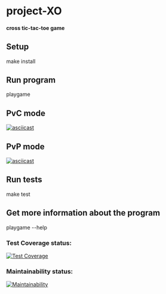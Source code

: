 # project-XO

#### cross tic-tac-toe game

## Setup

make install

## Run program

playgame

## PvC mode

[![asciicast](https://asciinema.org/a/a63Ad33VE6fLEq2lTj8PA5Zln.svg)](https://asciinema.org/a/a63Ad33VE6fLEq2lTj8PA5Zln)

## PvP mode

[![asciicast](https://asciinema.org/a/JQ7BAX40ZPSfQvg4rm7bw0Ihs.svg)](https://asciinema.org/a/JQ7BAX40ZPSfQvg4rm7bw0Ihs)

## Run tests

make test

## Get more information about the program

playgame --help

### Test Coverage status:

[![Test Coverage](https://api.codeclimate.com/v1/badges/81f85b476ca9a59f76e8/test_coverage)](https://codeclimate.com/github/AndrewNikitin127/project-XO/test_coverage)

### Maintainability status:

[![Maintainability](https://api.codeclimate.com/v1/badges/81f85b476ca9a59f76e8/maintainability)](https://codeclimate.com/github/AndrewNikitin127/project-XO/maintainability)




